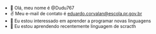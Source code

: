 - 👋 Olá, meu nome é @Dudu767 
- ✌️ Meu e-mail de contato é eduardo.corvalan@escola.pr.gov.br
- 👀 Eu estou interessado em aprender a programar novas linguagens 
- 🌱 Eu estou aprendendo recentemente linguagem de scracth 

<!---
Dudu767/Dudu767 is a ✨ special ✨ repository because its `README.md` (this file) appears on your GitHub profile.
You can click the Preview link to take a look at your changes.
--->

